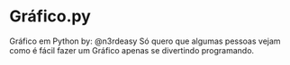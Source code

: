 # Gráfico.py
Gráfico em Python by: @n3rdeasy
Só quero que algumas pessoas vejam como é fácil fazer um Gráfico apenas se divertindo programando.
